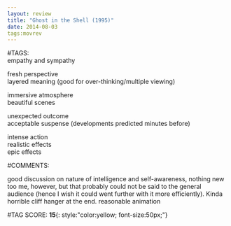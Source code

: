 ```yaml
---  
layout: review  
title: "Ghost in the Shell (1995)"  
date: 2014-08-03  
tags:movrev  
---  
```

  
#TAGS:  
empathy and sympathy  
  
fresh perspective  
layered meaning (good for over-thinking/multiple viewing)  
  
immersive atmosphere  
beautiful scenes  
  
unexpected outcome  
acceptable suspense (developments predicted minutes before)  
  
intense action  
realistic effects  
epic effects  
  
#COMMENTS:  
  
good discussion on nature of intelligence and self-awareness, nothing new too me, however, but that probably could not be said to the general audience (hence I wish it could went further with it more efficiently). Kinda horrible cliff hanger at the end. reasonable animation  
  
  
  
  
  
#TAG SCORE: **15**{: style:"color:yellow; font-size:50px;"}  
